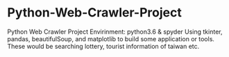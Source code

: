 # Python-Web-Crawler-Project
Python Web Crawler Project
Envirinment: python3.6 & spyder
Using tkinter, pandas, beautifulSoup, and matplotlib to build some application or tools.
These would be searching lottery, tourist information of taiwan etc.
